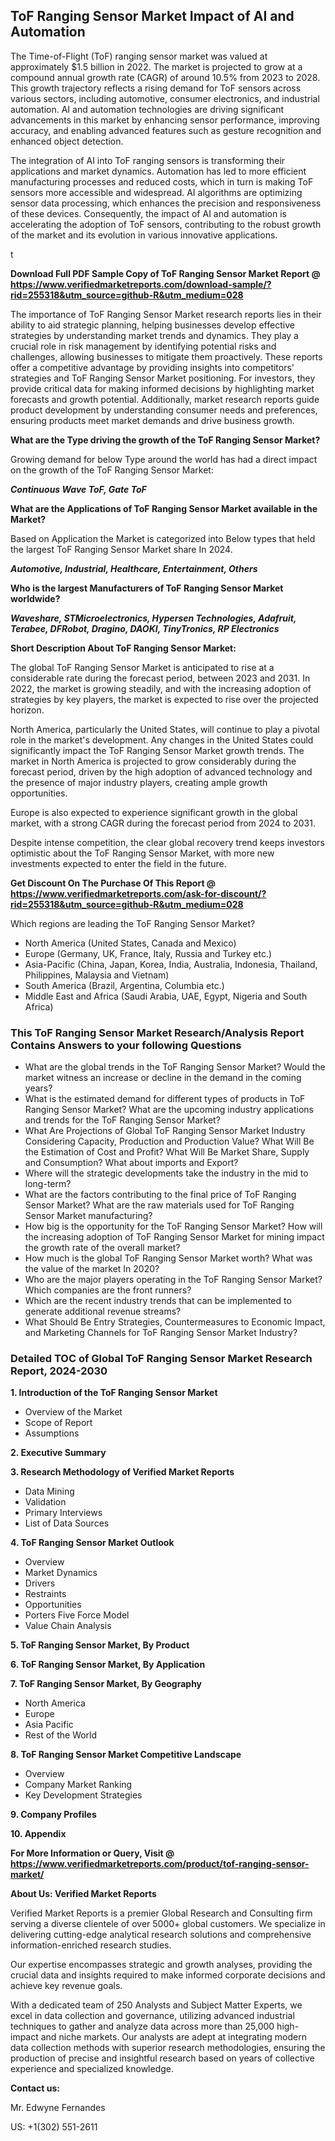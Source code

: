 <h2>ToF Ranging Sensor Market Impact of AI and Automation</h2><p>The Time-of-Flight (ToF) ranging sensor market was valued at approximately $1.5 billion in 2022. The market is projected to grow at a compound annual growth rate (CAGR) of around 10.5% from 2023 to 2028. This growth trajectory reflects a rising demand for ToF sensors across various sectors, including automotive, consumer electronics, and industrial automation. AI and automation technologies are driving significant advancements in this market by enhancing sensor performance, improving accuracy, and enabling advanced features such as gesture recognition and enhanced object detection.</p><p>The integration of AI into ToF ranging sensors is transforming their applications and market dynamics. Automation has led to more efficient manufacturing processes and reduced costs, which in turn is making ToF sensors more accessible and widespread. AI algorithms are optimizing sensor data processing, which enhances the precision and responsiveness of these devices. Consequently, the impact of AI and automation is accelerating the adoption of ToF sensors, contributing to the robust growth of the market and its evolution in various innovative applications.</p>t</p><p id="" class=""><strong>Download Full PDF Sample Copy of ToF Ranging Sensor Market Report @ <a href="https://www.verifiedmarketreports.com/download-sample/?rid=255318&utm_source=github-R&utm_medium=028" target="_blank">https://www.verifiedmarketreports.com/download-sample/?rid=255318&utm_source=github-R&utm_medium=028</a></strong></p><p>The importance of&nbsp;ToF Ranging Sensor Market research reports lies in their ability to aid strategic planning, helping businesses develop effective strategies by understanding market trends and dynamics. They play a crucial role in risk management by identifying potential risks and challenges, allowing businesses to mitigate them proactively. These reports offer a competitive advantage by providing insights into competitors' strategies and ToF Ranging Sensor Market positioning. For investors, they provide critical data for making informed decisions by highlighting market forecasts and growth potential. Additionally, market research reports guide product development by understanding consumer needs and preferences, ensuring products meet market demands and drive business growth.</p><p><strong>What are the&nbsp;Type driving the growth of the ToF Ranging Sensor Market?</strong></p><p id="" class="">Growing demand for below Type around the world has had a direct impact on the growth of the ToF Ranging Sensor Market:</p><em><strong>Continuous Wave ToF, Gate ToF</strong></em></p><strong>What are the&nbsp;Applications&nbsp;of ToF Ranging Sensor Market available in the Market?</strong></p><p id="" class="">Based on Application the Market is categorized into Below types that held the largest ToF Ranging Sensor Market share In 2024.</p><em><strong>Automotive, Industrial, Healthcare, Entertainment, Others</strong></em></p><strong>Who is the largest Manufacturers of ToF Ranging Sensor Market worldwide?</strong></p><p><em><strong>Waveshare, STMicroelectronics, Hypersen Technologies, Adafruit, Terabee, DFRobot, Dragino, DAOKI, TinyTronics, RP Electronics</strong></em></p><p id="" class=""><strong>Short Description About ToF Ranging Sensor Market:</strong></p><p>The global ToF Ranging Sensor Market is anticipated to rise at a considerable rate during the forecast period, between 2023 and 2031. In 2022, the market is growing steadily, and with the increasing adoption of strategies by key players, the market is expected to rise over the projected horizon.</p><p>North America, particularly the United States, will continue to play a pivotal role in the market's development. Any changes in the United States could significantly impact the ToF Ranging Sensor Market growth trends. The market in North America is projected to grow considerably during the forecast period, driven by the high adoption of advanced technology and the presence of major industry players, creating ample growth opportunities.</p><p>Europe is also expected to experience significant growth in the global market, with a strong CAGR during the forecast period from 2024 to 2031.</p><p>Despite intense competition, the clear global recovery trend keeps investors optimistic about the ToF Ranging Sensor Market, with more new investments expected to enter the field in the future.</p><p id="" class=""><strong>Get Discount On The Purchase Of This Report @ <a href="https://www.verifiedmarketreports.com/ask-for-discount/?rid=255318&utm_source=github-R&utm_medium=028" target="_blank">https://www.verifiedmarketreports.com/ask-for-discount/?rid=255318&utm_source=github-R&utm_medium=028</a></strong></p>Which regions are leading the ToF Ranging Sensor Market?</p><ul><li>North America (United States, Canada and Mexico)</li><li>Europe (Germany, UK, France, Italy, Russia and Turkey etc.)</li><li>Asia-Pacific (China, Japan, Korea, India, Australia, Indonesia, Thailand, Philippines, Malaysia and Vietnam)</li><li>South America (Brazil, Argentina, Columbia etc.)</li><li>Middle East and Africa (Saudi Arabia, UAE, Egypt, Nigeria and South Africa)</li></ul><h3 id="" class="">This ToF Ranging Sensor Market Research/Analysis Report Contains Answers to your following Questions</h3><ul><li>What are the global trends in the ToF Ranging Sensor Market? Would the market witness an increase or decline in the demand in the coming years?</li><li>What is the estimated demand for different types of products in ToF Ranging Sensor Market? What are the upcoming industry applications and trends for the ToF Ranging Sensor Market?</li><li>What Are Projections of Global ToF Ranging Sensor Market Industry Considering Capacity, Production and Production Value? What Will Be the Estimation of Cost and Profit? What Will Be Market Share, Supply and Consumption? What about imports and Export?</li><li>Where will the strategic developments take the industry in the mid to long-term?</li><li>What are the factors contributing to the final price of ToF Ranging Sensor Market? What are the raw materials used for ToF Ranging Sensor Market manufacturing?</li><li>How big is the opportunity for the ToF Ranging Sensor Market? How will the increasing adoption of ToF Ranging Sensor Market for mining impact the growth rate of the overall market?</li><li>How much is the global ToF Ranging Sensor Market worth? What was the value of the market In 2020?</li><li>Who are the major players operating in the ToF Ranging Sensor Market? Which companies are the front runners?</li><li>Which are the recent industry trends that can be implemented to generate additional revenue streams?</li><li>What Should Be Entry Strategies, Countermeasures to Economic Impact, and Marketing Channels for ToF Ranging Sensor Market Industry?</li></ul><h3 id="" class="">Detailed TOC of Global ToF Ranging Sensor Market Research Report, 2024-2030</h3><p id="" class=""><strong>1. Introduction of the ToF Ranging Sensor Market</strong></p><ul><li>Overview of the Market</li><li>Scope of Report</li><li>Assumptions</li></ul><p id="" class=""><strong>2. Executive Summary</strong></p><p id="" class=""><strong>3. Research Methodology of Verified Market Reports</strong></p><ul><li>Data Mining</li><li>Validation</li><li>Primary Interviews</li><li>List of Data Sources</li></ul><p id="" class=""><strong>4. ToF Ranging Sensor Market Outlook</strong></p><ul><li>Overview</li><li>Market Dynamics</li><li>Drivers</li><li>Restraints</li><li>Opportunities</li><li>Porters Five Force Model</li><li>Value Chain Analysis</li></ul><p id="" class=""><strong>5. ToF Ranging Sensor Market, By Product</strong></p><p id="" class=""><strong>6. ToF Ranging Sensor Market, By Application</strong></p><p id="" class=""><strong>7. ToF Ranging Sensor Market, By Geography</strong></p><ul><li>North America</li><li>Europe</li><li>Asia Pacific</li><li>Rest of the World</li></ul><p id="" class=""><strong>8. ToF Ranging Sensor Market Competitive Landscape</strong></p><ul><li>Overview</li><li>Company Market Ranking</li><li>Key Development Strategies</li></ul><p id="" class=""><strong>9. Company Profiles</strong></p><p id="" class=""><strong>10. Appendix</strong></p><p id="" class=""><strong>For More Information or Query, Visit @ <a href="https://www.verifiedmarketreports.com/product/tof-ranging-sensor-market/" target="_blank">https://www.verifiedmarketreports.com/product/tof-ranging-sensor-market/</a></strong></p><p id="" class=""><strong>About Us: Verified Market Reports</strong></p><p id="" class="">Verified Market Reports is a premier Global Research and Consulting firm serving a diverse clientele of over 5000+ global customers. We specialize in delivering cutting-edge analytical research solutions and comprehensive information-enriched research studies.</p><p id="" class="">Our expertise encompasses strategic and growth analyses, providing the crucial data and insights required to make informed corporate decisions and achieve key revenue goals.</p><p id="" class="">With a dedicated team of 250 Analysts and Subject Matter Experts, we excel in data collection and governance, utilizing advanced industrial techniques to gather and analyze data across more than 25,000 high-impact and niche markets. Our analysts are adept at integrating modern data collection methods with superior research methodologies, ensuring the production of precise and insightful research based on years of collective experience and specialized knowledge.</p><p id="" class=""><strong>Contact us:</strong></p><p id="" class="">Mr. Edwyne Fernandes</p><p id="" class="">US: +1(302) 551-2611</p>